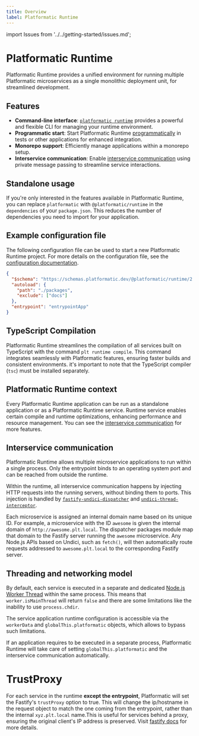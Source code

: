 ```yaml
---
title: Overview
label: Platformatic Runtime
---
```


import Issues from '../../getting-started/issues.md';

# Platformatic Runtime

Platformatic Runtime provides a unified environment for running multiple Platformatic microservices as a single monolithic deployment unit, for streamlined development.

## Features

- **Command-line interface**: [`platformatic runtime`](../cli.md#runtime) provides a powerful and flexible CLI for managing your runtime environment.
- **Programmatic start**: Start Platformatic Runtime [programmatically](../runtime/programmatic.md) in tests or other applications for enhanced integration.
- **Monorepo support**: Efficiently manage applications within a monorepo setup.
- **Interservice communication**: Enable [interservice communication](#interservice-communication) using private message passing to streamline service interactions.

## Standalone usage

If you're only interested in the features available in Platformatic Runtime, you can replace `platformatic` with `@platformatic/runtime` in the `dependencies` of your `package.json`. This reduces the number of dependencies you need to import for your application.

## Example configuration file

The following configuration file can be used to start a new Platformatic Runtime project. For more details on the configuration file, see the [configuration documentation](../runtime/configuration.md).

```json
{
  "$schema": "https://schemas.platformatic.dev/@platformatic/runtime/2.0.0.json",
  "autoload": {
    "path": "./packages",
    "exclude": ["docs"]
  },
  "entrypoint": "entrypointApp"
}
```

## TypeScript Compilation

Platformatic Runtime streamlines the compilation of all services built on TypeScript with the command `plt runtime compile`. This command integrates seamlessly with Platformatic features, ensuring faster builds and consistent environments. it's important to note that the TypeScript compiler (`tsc`) must be installed separately.

## Platformatic Runtime context

Every Platformatic Runtime application can be run as a standalone application
or as a Platformatic Runtime service. Runtime service enables certain compile and runtime optimizations, enhancing performance and resource management. You can see the [interservice communication](#interservice-communication) for more features.

## Interservice communication

Platformatic Runtime allows multiple microservice applications to run
within a single process. Only the entrypoint binds to an operating system
port and can be reached from outside the runtime.

Within the runtime, all interservice communication happens by injecting HTTP
requests into the running servers, without binding them to ports. This injection
is handled by [`fastify-undici-dispatcher`](https://www.npmjs.com/package/fastify-undici-dispatcher) and [`undici-thread-interceptor`](https://www.npmjs.com/package/undici-thread-interceptor).

Each microservice is assigned an internal domain name based on its unique ID.
For example, a microservice with the ID `awesome` is given the internal domain
of `http://awesome.plt.local`. The dispatcher packages module map that
domain to the Fastify server running the `awesome` microservice. Any Node.js
APIs based on Undici, such as `fetch()`, will then automatically route requests
addressed to `awesome.plt.local` to the corresponding Fastify server.

## Threading and networking model

By default, each service is executed in a separate and dedicated [Node.js Worker Thread](https://nodejs.org/dist/latest/docs/api/worker_threads.html) within the same process.
This means that `worker.isMainThread` will return `false` and there are some limitations like the inability to use `process.chdir`.

The service application runtime configuration is accessible via the `workerData` and `globalThis.platformatic` objects, which allows to bypass such limitations.

If an application requires to be executed in a separate process, Platformatic Runtime will take care of setting `globalThis.platformatic` and the interservice communication automatically.

# TrustProxy

For each service in the runtime **except the entrypoint**, Platformatic will set the Fastify's `trustProxy` option to true. This will change the ip/hostname in the request object to match the one coming from the entrypoint, rather than the internal `xyz.plt.local` name.This is useful for services behind a proxy, ensuring the original client's IP address is preserved. Visit [fastify docs](https://www.fastify.io/docs/latest/Reference/Server/#trustproxy) for more details.

<Issues />
